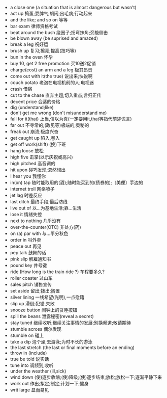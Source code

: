 * a close one (a situation that is almost dangerous but wasn't)
* act up 捣蛋;耍脾气;胡闹;出毛病;行动起来
* and the like; and so on 等等
* bar exam 律师资格考试
* beat around the bush 绕圈子;拐弯抹角;旁敲侧击
* be blown away (be suprised and amazed)
* break a leg 祝好运
* brush up 复习;擦亮;提高(技巧等)
* bun in the oven 怀孕
* buy 10, get 2 free promotion 买10送2促销
* charge(cost) an arm and a leg 极其昂贵
* come out with it(the true) 说出来;快说啊
* couch potato 老泡在电视机前的人;电视迷
* crash 借宿
* cut to the chase 直奔主题;切入重点;言归正传
* decent price 合适的价格
* dig (understand;like)
* don't get me wrong (don't misunderstand me)
* fall for it(that) 上当,信以为真(一定要用it,that等指代前述谎言)
* far out 不寻常的;(政见等)极端的;奥秘的
* freak out 崩溃;极度兴奋
* get caught up 陷入,卷入
* get off work(shift) (换)下班
* hang loose 放松
* high five 击掌(以示庆祝或高兴)
* high pitched 高音调的
* hit upon 碰巧发现;忽然想出
* I hear you 我懂你
* in(on) tap 随时能取用的(酒);随时能买到的(债券的);〔美俚〕手边的
* internet troll 网络喷子
* jet lag 时差反应
* last ditch 最终手段;最后防线
* live out of 以...为基地生活;靠...生活
* lose it 情绪失控
* next to nothing 几乎没有
* over-the-counter(OTC) 非处方(药)
* on (a) par with 与...平分秋色
* order in 叫外卖
* peace out 再见
* pep talk 鼓舞的话
* pink slip 解雇通知书
* pound key 井号键
* ride (How long is the train ride ?) 车程要多久?
* roller coaster 过山车
* sales pitch 销售宣传
* set aside 留出;拨出;搁置
* silver lining 一线希望(光明),一点慰籍
* slip up 滑倒;犯错,失败
* snooze button 闹钟上的贪睡按钮
* spill the beans 泄露秘密(reveal a secret)
* stay tuned 继续收听;继续关注事情的发展;别换频道;敬请期待
* stumble across 偶尔发现
* stumble on 碰上
* take a dip 泡个澡;去游泳;为时不长的游泳
* the last stretch (the last or final moments before an ending)
* throw in (include)
* true be told 说实话
* tune into 调频到;收听
* under the weather (ill,sick)
* wind down (使)逐步收缩;(使)降级;(使)逐步结束;放松;放松一下;逐渐平静下来
* work out 作出;拟定;制定;计划一下;健身
* writ large 显而易见